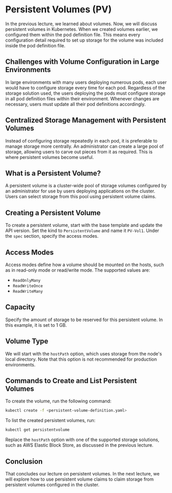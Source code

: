 # Persistent Volumes (PV)

In the previous lecture, we learned about volumes. Now, we will discuss persistent volumes in Kubernetes. When we created volumes earlier, we configured them within the pod definition file. This means every configuration detail required to set up storage for the volume was included inside the pod definition file.

## Challenges with Volume Configuration in Large Environments
In large environments with many users deploying numerous pods, each user would have to configure storage every time for each pod. Regardless of the storage solution used, the users deploying the pods must configure storage in all pod definition files within their environment. Whenever changes are necessary, users must update all their pod definitions accordingly.

## Centralized Storage Management with Persistent Volumes
Instead of configuring storage repeatedly in each pod, it is preferable to manage storage more centrally. An administrator can create a large pool of storage, allowing users to carve out pieces from it as required. This is where persistent volumes become useful.

## What is a Persistent Volume?
A persistent volume is a cluster-wide pool of storage volumes configured by an administrator for use by users deploying applications on the cluster. Users can select storage from this pool using persistent volume claims.


## Creating a Persistent Volume
To create a persistent volume, start with the base template and update the API version. Set the kind to `PersistentVolume` and name it `PV-Vol1`. Under the `spec` section, specify the access modes.

## Access Modes
Access modes define how a volume should be mounted on the hosts, such as in read-only mode or read/write mode. The supported values are:
- `ReadOnlyMany`
- `ReadWriteOnce`
- `ReadWriteMany`

## Capacity
Specify the amount of storage to be reserved for this persistent volume. In this example, it is set to 1 GB.

## Volume Type
We will start with the `hostPath` option, which uses storage from the node's local directory. Note that this option is not recommended for production environments.


## Commands to Create and List Persistent Volumes
To create the volume, run the following command:

``` bash
kubectl create -f <persistent-volume-definition.yaml>
```

To list the created persistent volumes, run:
```bash
kubectl get persistentvolume
```

Replace the `hostPath` option with one of the supported storage solutions, such as AWS Elastic Block Store, as discussed in the previous lecture.

## Conclusion
That concludes our lecture on persistent volumes. In the next lecture, we will explore how to use persistent volume claims to claim storage from persistent volumes configured in the cluster.
